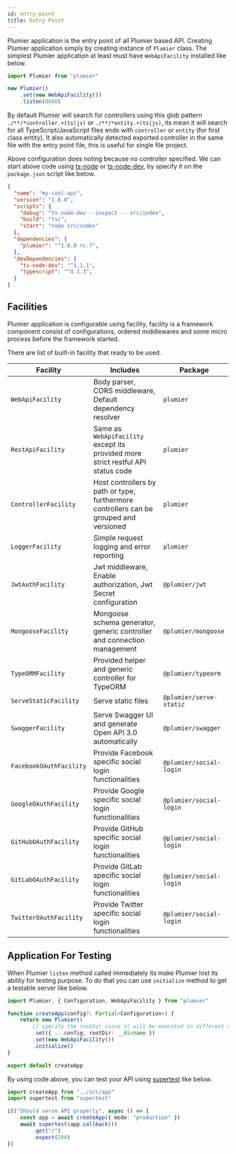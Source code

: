 ```yaml
---
id: entry-point
title: Entry Point
---
```


Plumier application is the entry point of all Plumier based API. Creating Plumier application simply by creating instance of `Plumier` class. The simplest Plumier application at least must have `WebApiFacility` installed like below.

```typescript
import Plumier from "plumier"

new Plumier()
    .set(new WebApiFacility())
    .listen(8000)
```

By default Plumier will search for controllers using this glob pattern `./**/*controller.+(ts|js)` or `./**/*entity.+(ts|js)`, its mean it will search for all TypeScript/JavaScript files ends with `controller` or `entity` (for first class entity). It also automatically detected exported controller in the same file with the entry point file, this is useful for single file project. 

Above configuration does noting because no controller specified. We can start above code using [ts-node](https://www.npmjs.com/package/ts-node) or [ts-node-dev](https://www.npmjs.com/package/ts-node-dev), by specify it on the `package.json` script like below.

```json {5}
{
  "name": "my-cool-api",
  "version": "1.0.0",
  "scripts": {
    "debug": "ts-node-dev --inspect -- src/index",
    "build": "tsc",
    "start": "node src/index"
  },
  "dependencies": {
    "plumier": "^1.0.0-rc.7",
  },
  "devDependencies": {
    "ts-node-dev": "^1.1.1",
    "typescript": "^4.1.3",
  }
}
```

## Facilities 

Plumier application is configurable using facility, facility is a framework component consist of configurations, ordered middlewares and some micro process before the framework started.

There are list of built-in facility that ready to be used.


| Facility                | Includes                                                                               | Package                 |
| ----------------------- | -------------------------------------------------------------------------------------- | ----------------------- |
| `WebApiFacility`        | Body parser, CORS middleware, Default dependency resolver                              | `plumier`               |
| `RestApiFacility`       | Same as `WebApiFacility` except its provided more strict restful API status code       | `plumier`               |
| `ControllerFacility`    | Host controllers by path or type, furthermore controllers can be grouped and versioned | `plumier`               |
| `LoggerFacility`        | Simple request logging and error reporting                                             | `plumier`               |
| `JwtAuthFacility`       | Jwt middleware, Enable authorization, Jwt Secret configuration                         | `@plumier/jwt`          |
| `MongooseFacility`      | Mongoose schema generator, generic controller and connection management                | `@plumier/mongoose`     |
| `TypeORMFacility`       | Provided helper and generic controller for TypeORM                                     | `@plumier/typeorm`      |
| `ServeStaticFacility`   | Serve static files                                                                     | `@plumier/serve-static` |
| `SwaggerFacility`       | Serve Swagger UI and generate Open API 3.0 automatically                               | `@plumier/swagger`      |
| `FacebookOAuthFacility` | Provide Facebook specific social login functionalities                                 | `@plumier/social-login` |
| `GoogleOAuthFacility`   | Provide Google specific social login functionalities                                   | `@plumier/social-login` |
| `GitHubOAuthFacility`   | Provide GitHub specific social login functionalities                                   | `@plumier/social-login` |
| `GitLabOAuthFacility`   | Provide GitLab specific social login functionalities                                   | `@plumier/social-login` |
| `TwitterOAuthFacility`  | Provide Twitter specific social login functionalities                                  | `@plumier/social-login` |

## Application For Testing

When Plumier `listen` method called immediately its make Plumier lost its ability for testing purpose. To do that you can use `initialize` method to get a testable server like below. 

```typescript
import Plumier, { Configuration, WebApiFacility } from "plumier"

function createApp(config?: Partial<Configuration>) {
    return new Plumier()
        // specify the rootDir since it will be executed in different directory (test dir)
        .set({ ...config, rootDir: __dirname })
        .set(new WebApiFacility())
        .initialize()
}

export default createApp
```

By using code above, you can test your API using [supertest](https://www.npmjs.com/package/supertest) like below.

```typescript
import createApp from "../src/app"
import supertest from "supertest"

it("Should serve API properly", async () => {
    const app = await createApp({ mode: "production" })
    await supertest(app.callback())
        .get("/")
        .expect(200)
})
```
